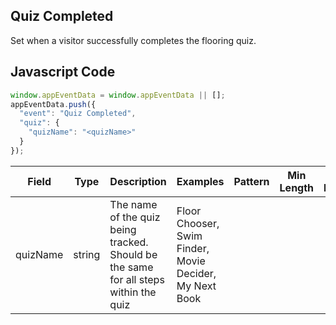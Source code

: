 ## Quiz Completed

Set when a visitor successfully completes the flooring quiz.

## Javascript Code
```js
window.appEventData = window.appEventData || [];
appEventData.push({
  "event": "Quiz Completed",
  "quiz": {
    "quizName": "<quizName>"
  }
});
```

|Field|Type|Description|Examples|Pattern|Min Length|Max Length|Minimum|Maximum|Multiple Of|
| --- | --- | --- | --- | --- | --- | --- | --- | --- | --- |
|quizName|string|The name of the quiz being tracked.  Should be the same for all steps within the quiz|Floor Chooser, Swim Finder, Movie Decider, My Next Book|||||||
